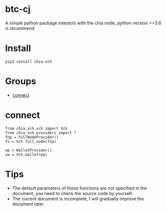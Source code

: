# btc-cj
A simple python package interacts with the chia node, python version >=3.6 is recommend
# Install
```
pip3 install chia-xch
```

# Groups
* [connect](#connect)


# connect 
```
from chia_xch.xch import Xch
from chia_xch.providers import *
fnp = FullNodeProvider()
fn = Xch.full_node(fnp)

wp = WalletProvider()
wa = Xch.wallet(wp)
```

# Tips
- The default parameters of these functions are not specified in the document, you need to check the source code by yourself.
- The current document is incomplete, I will gradually improve the document later.